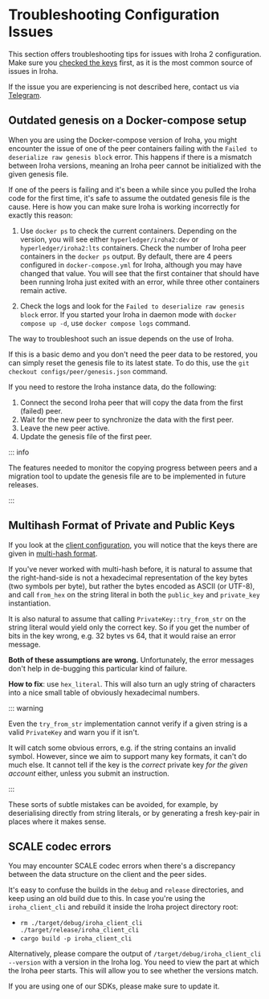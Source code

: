 # Troubleshooting Configuration Issues

This section offers troubleshooting tips for issues with Iroha 2
configuration. Make sure you
[checked the keys](./overview.md#check-the-keys) first, as it is the most
common source of issues in Iroha.

If the issue you are experiencing is not described here, contact us via
[Telegram](https://t.me/hyperledgeriroha).

## Outdated genesis on a Docker-compose setup

When you are using the Docker-compose version of Iroha, you might encounter
the issue of one of the peer containers failing with the
`Failed to deserialize raw genesis block` error. This happens if there is a
mismatch between Iroha versions, meaning an Iroha peer cannot be
initialized with the given genesis file.

If one of the peers is failing and it's been a while since you pulled the
Iroha code for the first time, it's safe to assume the outdated genesis
file is the cause. Here is how you can make sure Iroha is working
incorrectly for exactly this reason:

1. Use `docker ps` to check the current containers. Depending on the
   version, you will see either `hyperledger/iroha2:dev` or
   `hyperledger/iroha2:lts` containers. Check the number of Iroha peer
   containers in the `docker ps` output. By default, there are 4 peers
   configured in `docker-compose.yml` for Iroha, although you may have
   changed that value. You will see that the first container that should
   have been running Iroha just exited with an error, while three other
   containers remain active.

2. Check the logs and look for the
   `Failed to deserialize raw genesis block` error. If you started your
   Iroha in daemon mode with `docker compose up -d`, use
   `docker compose logs` command.

The way to troubleshoot such an issue depends on the use of Iroha.

If this is a basic demo and you don't need the peer data to be restored,
you can simply reset the genesis file to its latest state. To do this, use
the `git checkout configs/peer/genesis.json` command.

If you need to restore the Iroha instance data, do the following:

1. Connect the second Iroha peer that will copy the data from the first
   (failed) peer.
2. Wait for the new peer to synchronize the data with the first peer.
3. Leave the new peer active.
4. Update the genesis file of the first peer.

::: info

The features needed to monitor the copying progress between peers and a
migration tool to update the genesis file are to be implemented in future
releases.

:::

## Multihash Format of Private and Public Keys

If you look at the
[client configuration](/guide/configure/client-configuration.md), you will
notice that the keys there are given in
[multi-hash format](https://github.com/multiformats/multihash).

If you've never worked with multi-hash before, it is natural to assume that
the right-hand-side is not a hexadecimal representation of the key bytes
(two symbols per byte), but rather the bytes encoded as ASCII (or UTF-8),
and call `from_hex` on the string literal in both the `public_key` and
`private_key` instantiation.

It is also natural to assume that calling `PrivateKey::try_from_str` on the
string literal would yield only the correct key. So if you get the number
of bits in the key wrong, e.g. 32 bytes vs 64, that it would raise an error
message.

**Both of these assumptions are wrong.** Unfortunately, the error messages
don't help in de-bugging this particular kind of failure.

**How to fix**: use `hex_literal`. This will also turn an ugly string of
characters into a nice small table of obviously hexadecimal numbers.

::: warning

Even the `try_from_str` implementation cannot verify if a given string is a
valid `PrivateKey` and warn you if it isn't.

It will catch some obvious errors, e.g. if the string contains an invalid
symbol. However, since we aim to support many key formats, it can't do much
else. It cannot tell if the key is the _correct_ private key _for the given
account_ either, unless you submit an instruction.

:::

These sorts of subtle mistakes can be avoided, for example, by
deserialising directly from string literals, or by generating a fresh
key-pair in places where it makes sense.

## SCALE codec errors

You may encounter SCALE codec errors when there's a discrepancy
between the data structure on the client and the peer sides.

It's easy to confuse the builds in the `debug` and `release` directories,
and keep using an old build due to this.
In case you're using the `iroha_client_cli` and rebuild it inside the Iroha
project directory root:

* `rm ./target/debug/iroha_client_cli ./target/release/iroha_client_cli`
* `cargo build -p iroha_client_cli`

Alternatively, please compare the output of
`/target/debug/iroha_client_cli --version` with a version in the Iroha log.
You need to view the part at which the Iroha peer starts.
This will allow you to see whether the versions match.

If you are using one of our SDKs, please make sure to update it.
